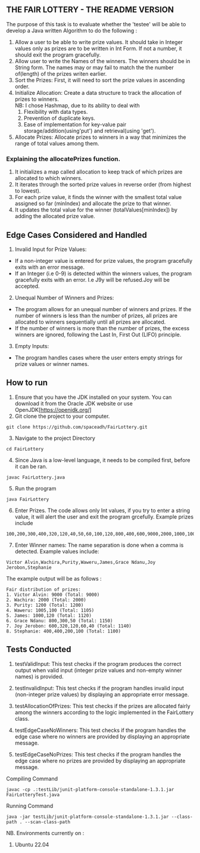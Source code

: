 ## THE FAIR LOTTERY - THE README VERSION

The purpose of this task is to evaluate whether the 'testee' will be able to develop a Java written Algorithm to do the following : 

1. Allow a user to be able to write prize values. It should take in Integer values only as prizes are to be written in Int Form. If not a number, it should exit the program gracefully.
2. Allow user to write the Names of the winners. The winners should be in String form. The names may or may fail to match the the number of(length) of the prizes writen earlier.
3. Sort the Prizes: First, it will need to sort the prize values in ascending order.
4. Initialize Allocation: Create a data structure to track the allocation of prizes to winners.  
NB: I chose Hashmap, due to its ability to deal with
    1. Flexibility with data types.
    2. Prevention of duplicate keys.
    3. Ease of implementation for key-value pair storage/addition(using'put') and retrieval(using 'get').
5. Allocate Prizes: Allocate prizes to winners in a way that minimizes the range of total values among them.

### Explaining the allocatePrizes function.

1. It initializes a map called allocation to keep track of which prizes are allocated to which winners.
2. It iterates through the sorted prize values in reverse order (from highest to lowest).
3. For each prize value, it finds the winner with the smallest total value assigned so far (minIndex) and allocate the prize to that winner.
4. It updates the total value for the winner (totalValues[minIndex]) by adding the allocated prize value.

## Edge Cases Considered and Handled
1. Invalid Input for Prize Values:
- If a non-integer value is entered for prize values, the program gracefully exits with an error message.
- If an Integer (i.e 0-9) is detected within the winners values, the program gracefully exits with an error. I.e J9y will be refused.Joy will be accepted.

2. Unequal Number of Winners and Prizes:
- The program allows for an unequal number of winners and prizes. If the number of winners is less than the number of prizes, all prizes are allocated to winners sequentially until all prizes are allocated.
- If the number of winners is more than the number of prizes, the excess winners are ignored, following the Last In, First Out (LIFO) principle.

3. Empty Inputs: 
- The program handles cases where the user enters empty strings for prize values or winner names.


## How to run

1. Ensure that you have the JDK installed on your system. You can download it from the Oracle JDK website or use OpenJDK[https://openjdk.org/]
2. Git clone the project to your computer.
```copy
git clone https://github.com/spaceadh/FairLottery.git
```
3. Navigate to the project Directory
```copy
cd FairLottery
```
4. Since Java is a low-level language, it needs to be compiled first, before it can be ran.
```copy
javac FairLottery.java
```
5. Run the program
```copy
java FairLottery
```
6. Enter Prizes. The code allows only Int values, if you try to enter a string value, it will alert the user and exit the program grcefully. Example prizes include
```copy
100,200,300,400,320,120,40,50,60,100,120,800,400,600,9000,2000,1000,1005,1200
``` 
7. Enter Winner names: The name separation is done when a comma is detected. Example values include: 
```copy
Victor Alvin,Wachira,Purity,Waweru,James,Grace Ndanu,Joy Jerobon,Stephanie
```

The example output will be as follows : 
```
Fair distribution of prizes:
1. Victor Alvin: 9000 (Total: 9000)
2. Wachira: 2000 (Total: 2000)
3. Purity: 1200 (Total: 1200)
4. Waweru: 1005,100 (Total: 1105)
5. James: 1000,120 (Total: 1120)
6. Grace Ndanu: 800,300,50 (Total: 1150)
7. Joy Jerobon: 600,320,120,60,40 (Total: 1140)
8. Stephanie: 400,400,200,100 (Total: 1100)
```

## Tests Conducted
1. testValidInput: This test checks if the program produces the correct output when valid input (integer prize values and non-empty winner names) is provided.

2. testInvalidInput: This test checks if the program handles invalid input (non-integer prize values) by displaying an appropriate error message.

3. testAllocationOfPrizes: This test checks if the prizes are allocated fairly among the winners according to the logic implemented in the FairLottery class.

4. testEdgeCaseNoWinners: This test checks if the program handles the edge case where no winners are provided by displaying an appropriate message.

5. testEdgeCaseNoPrizes: This test checks if the program handles the edge case where no prizes are provided by displaying an appropriate message.

Compiling Command
```
javac -cp .:testLib/junit-platform-console-standalone-1.3.1.jar FairLotteryTest.java
```

Running Command
```
java -jar testLib/junit-platform-console-standalone-1.3.1.jar --class-path . --scan-class-path
```


NB. Environments currently on :
1. Ubuntu 22.04